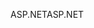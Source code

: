 <span data-ttu-id="4ae58-101">ASP.NET</span><span class="sxs-lookup"><span data-stu-id="4ae58-101">ASP.NET</span></span>